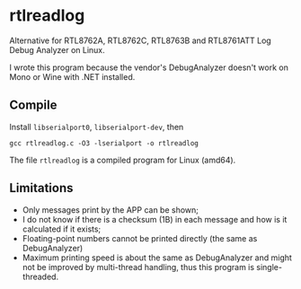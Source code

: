 # rtlreadlog
Alternative for RTL8762A, RTL8762C, RTL8763B and RTL8761ATT Log Debug Analyzer on Linux.

I wrote this program because the vendor's DebugAnalyzer doesn't work on Mono or Wine with .NET installed.

## Compile
Install `libserialport0`, `libserialport-dev`, then
```
gcc rtlreadlog.c -O3 -lserialport -o rtlreadlog
```
The file `rtlreadlog` is a compiled program for Linux (amd64).

## Limitations
- Only messages print by the APP can be shown;
- I do not know if there is a checksum (1B) in each message and how is it calculated if it exists;
- Floating-point numbers cannot be printed directly (the same as DebugAnalyzer)
- Maximum printing speed is about the same as DebugAnalyzer and might not be improved by multi-thread handling, thus this program is single-threaded.
